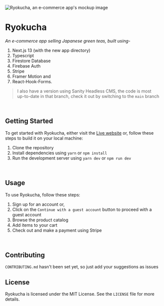 ![Ryokucha, an e-commerce app's mockup image](https://cdn.sanity.io/images/lo6epx6n/production/4000c8d2ae0902b368988efb7f33d4935b2f00cd-6000x4500.jpg)

# Ryokucha

_An e-commerce app selling Japanese green teas, built using-_

1. Next.js 13 (with the new app directory)
2. Typescript
3. Firestore Database
4. Firebase Auth
5. Stripe
6. Framer Motion and
7. React-Hook-Forms.

> I also have a version using Sanity Headless CMS, the code is most up-to-date in that branch, check it out by switching to the
> `main` branch

<br>

## Getting Started

To get started with Ryokucha, either visit the [Live website](https://ryokucha-g0pzkyul0-liquid-o2.vercel.app/) or,
follow these steps to build it on your local machine:

1. Clone the repository
2. Install dependencies using `yarn` or `npm install`
3. Run the development server using `yarn dev` or `npm run dev`

<br>

## Usage

To use Ryokucha, follow these steps:

1. Sign up for an account or,
2. Click on the `Continue with a guest account` button to proceed with a guest account
3. Browse the product catalog
4. Add items to your cart
5. Check out and make a payment using Stripe

<br>

## Contributing

`CONTRIBUTING.md` hasn't been set yet, so just add your suggestions as issues

## License

Ryokucha is licensed under the MIT License. See the `LICENSE` file for more details.
